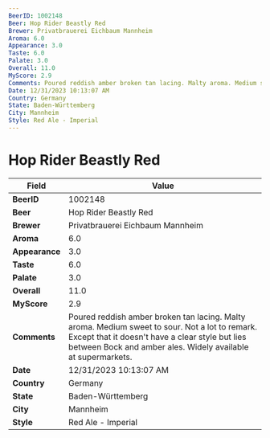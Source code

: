 ```yaml
---
BeerID: 1002148
Beer: Hop Rider Beastly Red
Brewer: Privatbrauerei Eichbaum Mannheim
Aroma: 6.0
Appearance: 3.0
Taste: 6.0
Palate: 3.0
Overall: 11.0
MyScore: 2.9
Comments: Poured reddish amber broken tan lacing. Malty aroma. Medium sweet to sour. Not a lot to remark. Except that it doesn't have a clear style but lies between Bock and amber ales. Widely available at supermarkets.
Date: 12/31/2023 10:13:07 AM
Country: Germany
State: Baden-Württemberg
City: Mannheim
Style: Red Ale - Imperial
---
```


# Hop Rider Beastly Red

| Field         | Value |
|---------------|-------|
| **BeerID** | 1002148 |
| **Beer** | Hop Rider Beastly Red |
| **Brewer** | Privatbrauerei Eichbaum Mannheim |
| **Aroma** | 6.0 |
| **Appearance** | 3.0 |
| **Taste** | 6.0 |
| **Palate** | 3.0 |
| **Overall** | 11.0 |
| **MyScore** | 2.9 |
| **Comments** | Poured reddish amber broken tan lacing. Malty aroma. Medium sweet to sour. Not a lot to remark. Except that it doesn't have a clear style but lies between Bock and amber ales. Widely available at supermarkets. |
| **Date** | 12/31/2023 10:13:07 AM |
| **Country** | Germany |
| **State** | Baden-Württemberg |
| **City** | Mannheim |
| **Style** | Red Ale - Imperial |
